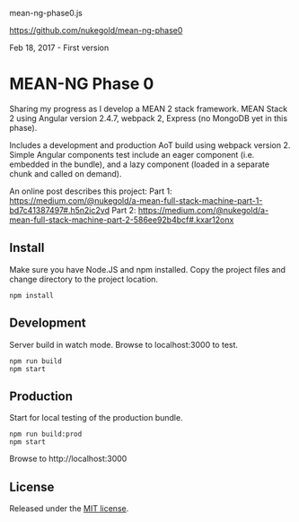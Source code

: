 mean-ng-phase0.js

https://github.com/nukegold/mean-ng-phase0

Feb 18, 2017 - First version

# MEAN-NG Phase 0
Sharing my progress as I develop a MEAN 2 stack framework. 
MEAN Stack 2 using Angular version 2.4.7, webpack 2, Express (no MongoDB yet in this phase).

Includes a development and production AoT build using webpack version 2.
Simple Angular components test include an eager component (i.e. embedded in the bundle), 
and a lazy component (loaded in a separate chunk and called on demand).

An online post describes this project:
Part 1: https://medium.com/@nukegold/a-mean-full-stack-machine-part-1-bd7c41387497#.h5n2ic2vd
Part 2: https://medium.com/@nukegold/a-mean-full-stack-machine-part-2-586ee92b4bcf#.kxar12onx

## Install
Make sure you have Node.JS and npm installed. 
Copy the project files and change directory to the project location.

```
npm install
```

## Development 
Server build in watch mode. 
Browse to localhost:3000 to test.
```
npm run build
npm start
```
## Production 
Start for local testing of the production bundle.
```
npm run build:prod
npm start
```
Browse to http://localhost:3000

## License
Released under the [MIT license](http://www.opensource.org/licenses/MIT).
